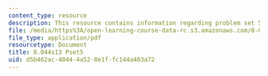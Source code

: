 ```yaml
---
content_type: resource
description: This resource contains information regarding problem set 5.
file: /media/https%3A/open-learning-course-data-rc.s3.amazonaws.com/8-044-statistical-physics-i-spring-2013/d5b462ac40444a528e1ffc144a403a72_MIT8_044S13_ps5.pdf
file_type: application/pdf
resourcetype: Document
title: 8.044s13 Pset5
uid: d5b462ac-4044-4a52-8e1f-fc144a403a72
---
```

